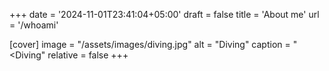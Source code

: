+++
date = '2024-11-01T23:41:04+05:00'
draft = false
title = 'About me'
url = '/whoami'

[cover]
image = "/assets/images/diving.jpg"
alt = "Diving"
caption = "<Diving"
relative = false
+++